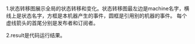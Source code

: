 1.状态转移图展示全局的状态转移和变化。状态转移图最左边是machine名字，横线上是状态名字，方框是本机器产生的事件，圆框是引用别的机器的事件。
每个虚线箭头的首尾分别是发布者和订阅者。

2.result是代码运行结果。
